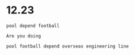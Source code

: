 # 12.23

```
pool depend football
```

```
Are you doing
```

```
pool football depend overseas engineering line
```

